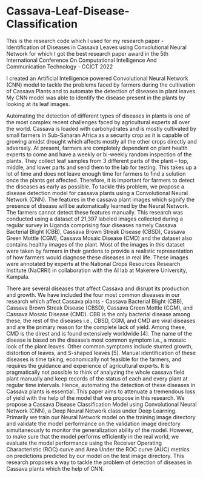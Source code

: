 # Cassava-Leaf-Disease-Classification

This is the research code which I used for my research paper - Identification of Diseases in Cassava Leaves using Convolutional Neural Network for which I got the best research paper award in the 5th International Conference On Computational Intelligence And Communication Technology - CCICT 2022

I created an Artificial Intelligence powered Convolutional Neural Network (CNN) model to tackle the problems faced by farmers during the cultivation of Cassava Plants and to automate the detection of diseases in plant leaves. My CNN model was able to identify the disease present in the plants by looking at its leaf images.

Automating the detection of different types of diseases in plants is one of the most complex recent challenges faced by agricultural experts all over the world. Cassava is loaded with carbohydrates and is mostly cultivated by small farmers in Sub-Saharan Africa as a security crop as it is capable of growing amidst drought which affects mostly all the other crops directly and adversely. At present, farmers are completely dependent on plant health experts to come and have a weekly or bi-weekly random inspection of the plants. They collect leaf samples from 3 different parts of the plant – top, middle, and lower parts and send them to the lab for testing. This takes up a lot of time and does not leave enough time for farmers to find a solution once the plants get affected. Therefore, it is important for farmers to detect the diseases as early as possible. To tackle this problem, we propose a disease detection model for cassava plants using a Convolutional Neural Network (CNN). The features in the cassava plant images which signify the presence of disease will be automatically learned by the Neural Network. The farmers cannot detect these features manually. This research was conducted using a dataset of 21,397 labeled images collected during a regular survey in Uganda comprising four diseases namely Cassava Bacterial Blight (CBB), Cassava Brown Streak Disease (CBSD), Cassava Green Mottle (CGM), Cassava Mosaic Disease (CMD) and the dataset also contains healthy images of the plant. Most of the images in this dataset were taken by farmers in their gardens to provide a realistic representation of how farmers would diagnose these diseases in real life. These images were annotated by experts at the National Crops Resources Research Institute (NaCRRI) in collaboration with the AI lab at Makerere University, Kampala.

There are several diseases that affect Cassava and disrupt its production and growth. We have included the four most common diseases in our research which affect Cassava plants - Cassava Bacterial Blight (CBB), Cassava Brown Streak Disease (CBSD), Cassava Green Mottle (CGM), and Cassava Mosaic Disease (CMD). CBB is the only bacterial disease among these, the rest of the diseases i.e., CBSD, CGM, and CMD are viral diseases and are the primary reason for the complete lack of yield. Among these, CMD is the direst and is found extensively worldwide [4]. The name of the disease is based on the disease’s most common symptom i.e., a mosaic look of the plant leaves. Other common symptoms include stunted growth, distortion of leaves, and S-shaped leaves [5]. Manual identification of these diseases is time taking, economically not feasible for the farmers, and requires the guidance and experience of agricultural experts. It is pragmatically not possible to think of analyzing the whole cassava field plant manually and keep records of the status of each and every plant at regular time intervals. Hence, automating the detection of these diseases in Cassava plants is essential. This paper aims to attenuate a tremendous loss of yield with the help of the model that we propose in this research. We propose a Cassava Disease Classification Model using Convolutional Neural Network (CNN), a Deep Neural Network class under Deep Learning. Primarily we train our Neural Network model on the training image directory and validate the model performance on the validation image directory simultaneously to monitor the generalization ability of the model. However, to make sure that the model performs efficiently in the real world, we evaluate the model performance using the Receiver Operating Characteristic (ROC) curve and Area Under the ROC curve (AUC) metrics on predictions predicted by our model on the test image directory. This research proposes a way to tackle the problem of detection of diseases in Cassava plants which the help of CNN.
